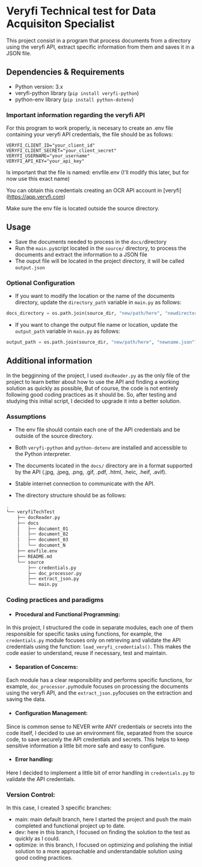 # Veryfi Technical test for Data Acquisiton Specialist

This project consist in a program that process documents from a directory using the veryfi API, extract specific information from them and saves it in a JSON file.

## Dependencies & Requirements

- Python version: 3.x
- veryfi-python library (`pip install veryfi-python`)
- python-env library (`pip install python-dotenv`)

### Important information regarding the veryfi API

For this program to work properly, is necesary to create an .env file containing your veryfi API credentials, the file should be as follows:

```
VERYFI_CLIENT_ID="your_client_id"
VERYFI_CLIENT_SECRET="your_client_secret"
VERYFI_USERNAME="your_username"
VERYFI_API_KEY="your_api_key"
```

Is important that the file is named: envfile.env (I'll modify this later, but for now use this exact name)

You can obtain this credentials creating an OCR API account in [veryfi] (https://app.veryfi.com)

Make sure the env file is located outside the source directory.

## Usage

- Save the documents needed to process in the `docs/`directory
- Run the `main.py`script located in the `source/` directory, to process the documents and extract the information to a JSON file
- The ouput file will be located in the project directory, it will be called `output.json`

### Optional Configuration

- If you want to modify the location or the name of the documents directory, update the `directory_path` variable in `main.py` as follows:

```python
docs_directory = os.path.join(source_dir, "new/path/here", "newdirectoryname")
```

- If you want to change the output file name or location, update the `output_path` variable in `main.py` as follows:

```python
output_path = os.path.join(source_dir, "new/path/here", "newname.json")
```

## Additional information

In the begginning of the project, I used `docReader.py` as the only file of the project to 
learn better about how to use the API and finding a working solution as quickly as possible,
But of course, the code is not entirely following good coding practices as it should be. So, after testing and studying this initial script, I decided to upgrade it into a better solution.

### Assumptions

- The env file should contain each one of the API credentials and be outside of the source directory.

- Both `veryfi-python` and `python-dotenv` are installed and accessible to the Python interpreter.

- The documents located in the `docs/` directory are in a format supported by the API (.jpg, .jpeg, .png, .gif, .pdf, .html, .heic, .heif, .avif).

- Stable internet connection to communicate with the API.

- The directory structure should be as follows: 

```bash
.
└── veryfiTechTest
    ├── docReader.py
    ├── docs
    │   ├── document_01
    │   ├── document_02
    │   ├── document_03
    │   └── document_N
    ├── envfile.env
    ├── README.md
    └── source
        ├── credentials.py
        ├── doc_processor.py
        ├── extract_json.py
        └── main.py

```

### Coding practices and paradigms

- #### Procedural and Functional Programming: 
In this project, I structured the code in separate modules, each one of them responsible for specific tasks using functions, for example, the `credentials.py` module focuses only on retrieving and validate the API credentials using the function: `load_veryfi_credentials()`. 
This makes the code easier to understand, reuse if necessary, test and maintain.

- #### Separation of Concerns: 
Each module has a clear responsibility and performs specific functions, for example, `doc_processor.py`module focuses on processing the documents using the veryfi API, and the `extract_json.py`focuses on the extraction and saving the data.

- #### Configuration Management: 
Since is common sense to NEVER write ANY credentials or secrets into the code itself, I decided to use an environment file, separated from the source code, to save securely the API credentials and secrets.
This helps to keep sensitive information a little bit more safe and easy to configure.

- #### Error handling: 
Here I decided to implement a little bit of error handling in `credentials.py` to validate the API credentials.

### Version Control:
In this case, I created 3 specific branches:
- main: main default branch, here I started the project and push the main completed and functional project up to date.
- dev: here in this branch, I focused on finding the solution to the test as quickly as I could.
- optimize: in this branch, I focused on optimizing and polishing the initial solution to a more approachable and understandable solution using good coding practices.










